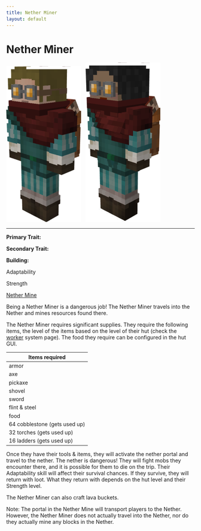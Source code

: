 ```yaml
---
title: Nether Miner
layout: default
---
```

# Nether Miner

<div class="infobox box text-center">
<img src="../../assets/images/workers/netherminer_m.png" alt="Nether Miner Male" />&nbsp;&nbsp;&nbsp;<img src="../../assets/images/workers/netherminer_f.png" alt="Nether Miner Female" />
<hr />
  <div class="row section-text text-left">
    <div class="col">
      <p><strong>Primary Trait:</strong></p>
      <p><strong>Secondary Trait:</strong></p>
      <p><strong>Building:</strong></p>
    </div>
    <div class="col">
      <p class="traitp">Adaptability</p>
      <p class="traits">Strength</p>
      <p><a href="../buildings/nethermine">Nether Mine</a></p>
    </div>
  </div>
</div>

Being a Nether Miner is a dangerous job! The Nether Miner travels into the Nether and mines resources found there.  

The Nether Miner requires significant supplies. They require the following items, the level of the items based on the level of their hut (check the [worker](../systems/worker) system page). The food they require can be configured in the hut GUI.  

| Items required | 
| -------------- | 
| armor          | 
| axe            | 
| pickaxe        | 
| shovel         | 
| sword          | 
| flint & steel  | 
| food           | 
| 64 cobblestone (gets used up) |
| 32 torches (gets used up) | 
| 16 ladders (gets used up)|

Once they have their tools & items, they will activate the nether portal and travel to the nether.  The nether is dangerous! They will fight mobs they encounter there, and it is possible for them to die on the trip. Their Adaptability skill will affect their survival chances. If they survive, they will return with loot. What they return with depends on the hut level and their Strength level.  

The Nether Miner can also craft lava buckets.

Note: The portal in the Nether Mine will transport players to the Nether. However, the Nether Miner does not actually travel into the Nether, nor do they actually mine any blocks in the Nether.
